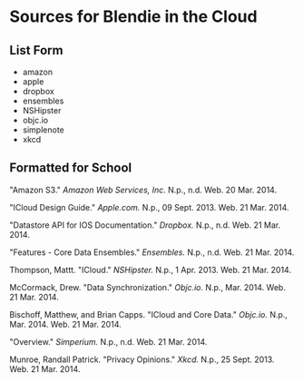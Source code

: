 # Sources for Blendie in the Cloud
## List Form 
* amazon 
* apple
* dropbox
* ensembles
* NSHipster 
* objc.io
* simplenote 
* xkcd

## Formatted for School 

"Amazon S3." _Amazon Web Services, Inc._ N.p., n.d. Web. 20 Mar. 2014.

"ICloud Design Guide." _Apple.com._ N.p., 09 Sept. 2013. Web. 21 Mar. 2014.

"Datastore API for IOS Documentation." _Dropbox._ N.p., n.d. Web. 21 Mar. 2014.

"Features - Core Data Ensembles." _Ensembles._ N.p., n.d. Web. 21 Mar. 2014.

Thompson, Mattt. "ICloud." _NSHipster._ N.p., 1 Apr. 2013. Web. 21 Mar. 2014.

McCormack, Drew. "Data Synchronization." _Objc.io._ N.p., Mar. 2014. Web. 21 Mar. 2014.

Bischoff, Matthew, and Brian Capps. "ICloud and Core Data." _Objc.io._ N.p., Mar. 2014. Web. 21 Mar. 2014.

"Overview." _Simperium._ N.p., n.d. Web. 21 Mar. 2014.

Munroe, Randall Patrick. "Privacy Opinions." _Xkcd._ N.p., 25 Sept. 2013. Web. 21 Mar. 2014.
